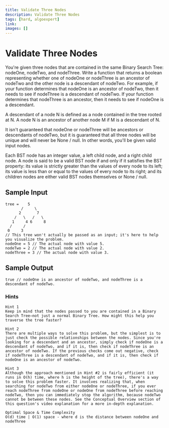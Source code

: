 ```yaml
---
title: Validate Three Nodes
description: Validate Three Nodes
tags: [hard, algoexpert]
link: 
images: []
---
```

# Validate Three Nodes

You're given three nodes that are contained in the same Binary Search Tree: nodeOne, nodeTwo, and nodeThree. Write a function that returns a boolean representing whether one of nodeOne or nodeThree is an ancestor of nodeTwo and the other node is a descendant of nodeTwo. For example, if your function determines that nodeOne is an ancestor of nodeTwo, then it needs to see if nodeThree is a descendant of nodeTwo. If your function determines that nodeThree is an ancestor, then it needs to see if nodeOne is a descendant.

A descendant of a node N is defined as a node contained in the tree rooted at N. A node N is an ancestor of another node M if M is a descendant of N.

It isn't guaranteed that nodeOne or nodeThree will be ancestors or descendants of nodeTwo, but it is guaranteed that all three nodes will be unique and will never be None / null. In other words, you'll be given valid input nodes.

Each BST node has an integer value, a left child node, and a right child node. A node is said to be a valid BST node if and only if it satisfies the BST property: its value is strictly greater than the values of every node to its left; its value is less than or equal to the values of every node to its right; and its children nodes are either valid BST nodes themselves or None / null.

## Sample Input

``` 
tree =    5
       /     \
      2       7
    /   \   /   \
   1     4 6     8
  /     /
 0     3  
// This tree won't actually be passed as an input; it's here to help you visualize the problem.
nodeOne = 5 // The actual node with value 5.
nodeTwo = 2 // The actual node with value 2.
nodeThree = 3 // The actual node with value 3.
```

## Sample Output

```
true // nodeOne is an ancestor of nodeTwo, and nodeThree is a descendant of nodeTwo.
```

### Hints

```
Hint 1
Keep in mind that the nodes passed to you are contained in a Binary Search Tree—not just a normal Binary Tree. How might this help you traverse the tree faster?
```

```
Hint 2
There are multiple ways to solve this problem, but the simplest is to just check the possible relationships between the nodes. Since you're looking for a descendant and an ancestor, simply check if nodeOne is a descendant of nodeTwo, and if it is, then check if nodeThree is an ancestor of nodeTwo. If the previous checks come out negative, check if nodeThree is a descendant of nodeTwo, and if it is, then check if nodeOne is an ancestor of nodeTwo.
```

```
Hint 3
Although the approach mentioned in Hint #2 is fairly efficient (it runs in O(h) time, where h is the height of the tree), there's a way to solve this problem faster. It involves realizing that, when searching for nodeTwo from either nodeOne or nodeThree, if you ever reach nodeThree from nodeOne or nodeOne from nodeThree before reaching nodeTwo, then you can immediately stop the algorithm, because nodeTwo cannot be between these nodes. See the Conceptual Overview section of this question's video explanation for a more in-depth explanation.
```

```
Optimal Space & Time Complexity
O(d) time | O(1) space - where d is the distance between nodeOne and nodeThree
```
